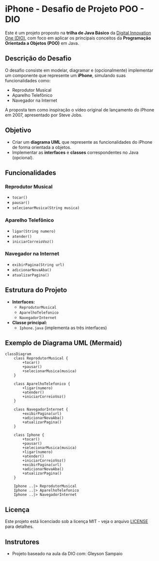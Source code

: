 # iPhone - Desafio de Projeto POO - DIO

Este é um projeto proposto na **trilha de Java Básico** da [Digital Innovation One (DIO)](https://www.dio.me), com foco em aplicar os principais conceitos da **Programação Orientada a Objetos (POO)** em Java.

## Descrição do Desafio

O desafio consiste em modelar, diagramar e (opcionalmente) implementar um componente que represente um **iPhone**, simulando suas funcionalidades como:

- Reprodutor Musical
- Aparelho Telefônico
- Navegador na Internet

A proposta tem como inspiração o vídeo original de lançamento do iPhone em 2007, apresentado por Steve Jobs.

## Objetivo

- Criar um **diagrama UML** que represente as funcionalidades do iPhone de forma orientada a objetos.
- Implementar as **interfaces** e **classes** correspondentes no Java (opcional).

## Funcionalidades

### Reprodutor Musical
- `tocar()`
- `pausar()`
- `selecionarMusica(String musica)`

### Aparelho Telefônico
- `ligar(String numero)`
- `atender()`
- `iniciarCorreioVoz()`

### Navegador na Internet
- `exibirPagina(String url)`
- `adicionarNovaAba()`
- `atualizarPagina()`

## Estrutura do Projeto

- **Interfaces:**
  - `ReprodutorMusical`
  - `AparelhoTelefonico`
  - `NavegadorInternet`
- **Classe principal:**
  - `Iphone.java` (implementa as três interfaces)

## Exemplo de Diagrama UML (Mermaid)

```mermaid
classDiagram
    class ReprodutorMusical {
        +tocar()
        +pausar()
        +selecionarMusica(musica)
    }

    class AparelhoTelefonico {
        +ligar(numero)
        +atender()
        +iniciarCorreioVoz()
    }

    class NavegadorInternet {
        +exibirPagina(url)
        +adicionarNovaAba()
        +atualizarPagina()
    }

    class Iphone {
        +tocar()
        +pausar()
        +selecionarMusica(musica)
        +ligar(numero)
        +atender()
        +iniciarCorreioVoz()
        +exibirPagina(url)
        +adicionarNovaAba()
        +atualizarPagina()
    }

    Iphone ..|> ReprodutorMusical
    Iphone ..|> AparelhoTelefonico
    Iphone ..|> NavegadorInternet
```
## Licença

Este projeto está licenciado sob a licença MIT - veja o arquivo [LICENSE](LICENSE) para detalhes.

## Instrutores

 - Projeto baseado na aula da DIO com: Gleyson Sampaio

